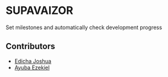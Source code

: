 # SUPAVAIZOR

Set milestones and automatically check development progress

## Contributors

* [Edicha Joshua](https://github.com/edichaj)
* [Ayuba Ezekiel](https://github.com/ayuba-hub)
